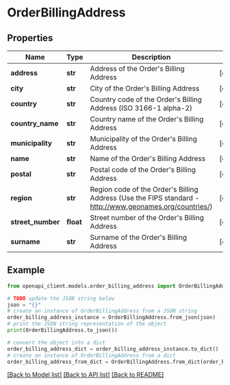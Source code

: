 # OrderBillingAddress


## Properties

Name | Type | Description | Notes
------------ | ------------- | ------------- | -------------
**address** | **str** | Address of the Order&#39;s Billing Address | [optional] 
**city** | **str** | City of the Order&#39;s Billing Address | [optional] 
**country** | **str** | Country code of the Order&#39;s Billing Address (ISO 3166-1 alpha-2) | [optional] 
**country_name** | **str** | Country name of the Order&#39;s Billing Address | [optional] 
**municipality** | **str** | Municipality of the Order&#39;s Billing Address | [optional] 
**name** | **str** | Name of the Order&#39;s Billing Address | [optional] 
**postal** | **str** | Postal code of the Order&#39;s Billing Address | [optional] 
**region** | **str** | Region code of the Order&#39;s Billing Address (Use the FIPS standard - http://www.geonames.org/countries/) | [optional] 
**street_number** | **float** | Street number of the Order&#39;s Billing Address | [optional] 
**surname** | **str** | Surname of the Order&#39;s Billing Address | [optional] 

## Example

```python
from openapi_client.models.order_billing_address import OrderBillingAddress

# TODO update the JSON string below
json = "{}"
# create an instance of OrderBillingAddress from a JSON string
order_billing_address_instance = OrderBillingAddress.from_json(json)
# print the JSON string representation of the object
print(OrderBillingAddress.to_json())

# convert the object into a dict
order_billing_address_dict = order_billing_address_instance.to_dict()
# create an instance of OrderBillingAddress from a dict
order_billing_address_from_dict = OrderBillingAddress.from_dict(order_billing_address_dict)
```
[[Back to Model list]](../README.md#documentation-for-models) [[Back to API list]](../README.md#documentation-for-api-endpoints) [[Back to README]](../README.md)



